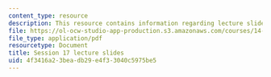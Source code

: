```yaml
---
content_type: resource
description: This resource contains information regarding lecture slide 17.
file: https://ol-ocw-studio-app-production.s3.amazonaws.com/courses/14-581-international-economics-i-spring-2013/4f3416a23beadb29e4f33040c5975be5_MIT14_581S13_Lecslides17.pdf
file_type: application/pdf
resourcetype: Document
title: Session 17 lecture slides
uid: 4f3416a2-3bea-db29-e4f3-3040c5975be5
---
```

